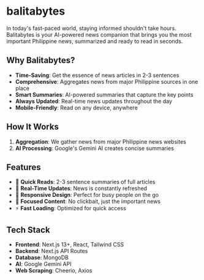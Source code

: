 # balitabytes

In today's fast-paced world, staying informed shouldn't take hours. Balitabytes is your AI-powered news companion that brings you the most important Philippine news, summarized and ready to read in seconds.

## Why Balitabytes?

- **Time-Saving**: Get the essence of news articles in 2-3 sentences
- **Comprehensive**: Aggregates news from major Philippine sources in one place
- **Smart Summaries**: AI-powered summaries that capture the key points
- **Always Updated**: Real-time news updates throughout the day
- **Mobile-Friendly**: Read on any device, anywhere

## How It Works

1. **Aggregation**: We gather news from major Philippine news websites
2. **AI Processing**: Google's Gemini AI creates concise summaries


## Features

- 📰 **Quick Reads**: 2-3 sentence summaries of full articles
- 🔄 **Real-Time Updates**: News is constantly refreshed
- 📱 **Responsive Design**: Perfect for busy people on the go
- 🎯 **Focused Content**: No clickbait, just the important news
- ⚡ **Fast Loading**: Optimized for quick access

## Tech Stack

- **Frontend**: Next.js 13+, React, Tailwind CSS
- **Backend**: Next.js API Routes
- **Database**: MongoDB
- **AI**: Google Gemini API
- **Web Scraping**: Cheerio, Axios

